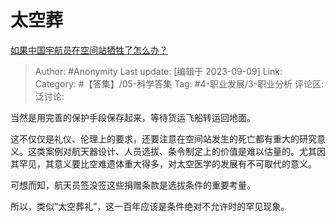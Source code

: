 # 太空葬
[如果中国宇航员在空间站牺牲了怎么办？](https://www.zhihu.com/question/617927402/answer/3171502393)

> Author: #Anonymity
> Last update: [编辑于 2023-09-09]
> Link:
> Category: #【答集】/05-科学答集
> Tag: #4-职业发展/3-职业分析
> 评论区:
> 泛讨论:

当然是用完善的保护手段保存起来，等待货运飞船转运回地面。

这不仅仅是礼仪、伦理上的要求，还要注意在空间站发生的死亡都有重大的研究意义。这类案例对航天器设计、人员选拔、条令制定上的价值是难以估量的。尤其因其罕见，其意义要比空难遗体重大得多，对太空医学的发展有不可取代的意义。

可想而知，航天员签没签这些捐赠条款是选拔条件的重要考量。

所以，类似“太空葬礼”，这一百年应该是条件绝对不允许时的罕见现象。
